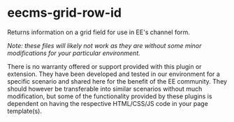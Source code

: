 # eecms-grid-row-id
Returns information on a grid field for use in EE's channel form.

_Note: these files will likely not work as they are without some minor modifications for your particular environment._

There is no warranty offered or support provided with this plugin or extension. They have been developed and tested in our environment for a specific scenario and shared here for the benefit of the EE community. They should however be transferable into similar scenarios without much modification, but some of the functionality provided by these plugins is dependent on having the respective HTML/CSS/JS code in your page template(s).
